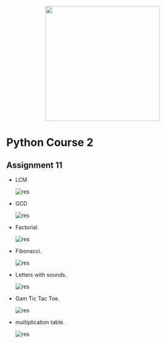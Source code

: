 <!-- ![res]() -->
  <p align="center"><a href="https://www.python.org/" target="_blank"><img src="https://www.python.org/static/img/python-logo@2x.png" width="300"></a></p>

# Python Course 2
## Assignment 11
- LCM

    ![res](https://github.com/MohamadNematizadeh/pythonon_course2/blob/main/Assignment%2011/output/output_LCM.png?raw=true)
- GCD

    ![res](https://github.com/MohamadNematizadeh/pythonon_course2/blob/main/Assignment%2011/output/output_GCD.png?raw=true)


- Factorial.

    ![res](https://github.com/MohamadNematizadeh/pythonon_course2/blob/main/Assignment%2011/output/output_Factorial.png?raw=true)

- Fibonacci.

    ![res](https://github.com/MohamadNematizadeh/pythonon_course2/blob/main/Assignment%2011/output/output_Fibonacci.png?raw=true)

- Letters with sounds.

    ![res](https://github.com/MohamadNematizadeh/pythonon_course2/blob/main/Assignment%2011/output/output_Letters_with_sounds.png?raw=true)

- Gam Tic Tac Toe.

    ![res](https://github.com/MohamadNematizadeh/pythonon_course2/blob/main/Assignment%2011/output/output_Tic_Tac_%20Toe.png?raw=true)

- multiplication table.

    ![res](https://github.com/MohamadNematizadeh/pythonon_course2/blob/main/Assignment%2011/output/output_multiplication_table.png?raw=true)

